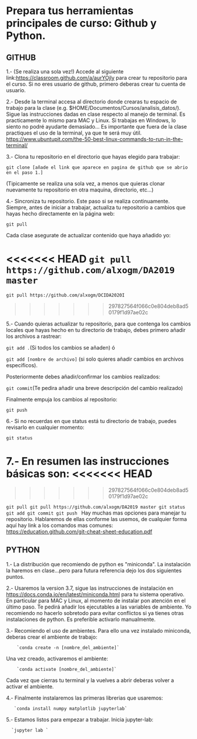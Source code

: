 # Prepara tus herramientas principales de curso: Github y Python.

## GITHUB

  1.- (Se realiza una sola vez!) Accede al siguiente link:https://classroom.github.com/a/aurYOjly  para crear tu repositorio para el curso. Si no eres usuario de github, primero deberas crear tu cuenta de usuario.

  2.- Desde la terminal accesa al directorio donde crearas tu espacio de trabajo para la clase (e.g. $HOME/Documentos/Cursos/analisis_datos/). Sigue las instrucciones dadas en clase respecto al manejo de terminal. Es practicamente lo mismo para MAC y Linux. Si trabajas en Windows, lo siento no podré ayudarte demasiado... Es importante que fuera de la clase practiques el uso de la terminal, ya que te será muy útil. https://www.ubuntupit.com/the-50-best-linux-commands-to-run-in-the-terminal/

  3.- Clona tu repositorio en el directorio que hayas elegido para trabajar: 

  `git clone [añade el link que aparece en pagina de github que se abrio en el paso 1.]`
  
  (Tipicamente se realiza una sola vez, a menos que quieras clonar nuevamente tu repositorio en otra maquina, directorio, etc...)
  
  4.- Sincroniza tu repositorio. Este paso si se realiza continuamente. Siempre, antes de iniciar a trabajar, actualiza tu repositorio a cambios que hayas hecho directamente en la página web:

`git pull`

  Cada clase asegurate de actualizar contenido que haya añadido yo:

<<<<<<< HEAD
`git pull https://github.com/alxogm/DA2019 master` 
=======
`git pull https://github.com/alxogm/DCIDA2020I`
>>>>>>> 297827564f066c0e804deb8ad50179f1d97ae02c

  5.- Cuando quieras actualizar tu repositorio, para que contenga los cambios locales que hayas hecho en tu directorio de trabajo, debes primero añadir los archivos a rastrear:

`git add .`(Si todos los cambios se añaden) ó 

`git add [nombre de archivo]` (si solo quieres añadir cambios en archivos especificos).

  Posteriormente debes añadir/confirmar los cambios realizados: 

`git commit`(Te pedira añadir una breve descripción del cambio realizado)

  Finalmente empuja los cambios al repositorio:

`git push`

  6.- Si no recuerdas en que status está tu directorio de trabajo, puedes revisarlo en cualquier momento:

`git status`

  7.- En resumen las instrucciones básicas son:
<<<<<<< HEAD
=======
  
>>>>>>> 297827564f066c0e804deb8ad50179f1d97ae02c

`git pull
 git pull https://github.com/alxogm/DA2019 master
 git status
 git add
 git commit
 git push
`
  Hay muchas mas opciones para manejar tu repositorio. Hablaremos de ellas conforme las usemos, de cualquier forma aquí hay link a los comandos mas comunes: https://education.github.com/git-cheat-sheet-education.pdf
  
  
  ## PYTHON
  
  1.- La distribución que recomiendo de python es "miniconda". La instalación la haremos en clase...pero para futura referencia dejo los dos siguientes puntos. 
    
  2.- Usaremos la version 3.7, sigue las instrucciones de instalación en https://docs.conda.io/en/latest/miniconda.html  para tu sistema operativo. En particular para MAC y Linux, al momento de instalar pon atención en el último paso. Te pedirá añadir los ejecutables a las variables de ambiente. Yo recomiendo no hacerlo sobretodo para evitar conflictos si ya tienes otras instalaciones de python. Es preferible activarlo manualmente. 
    
  3.- Recomiendo el uso de ambientes. Para ello una vez instalado miniconda, deberas crear el ambiente de trabajo:
        
        `conda create -n [nombre_del_ambiente]`
        
   Una vez creado, activaremos el ambiente:
        
        `conda activate [nombre_del_ambiente]`
        
   Cada vez que cierras tu terminal y la vuelves a abrir deberas volver a activar el ambiente. 
        
  4.- Finalmente instalaremos las primeras librerias que usaremos: 
    
       `conda install numpy matplotlib jupyterlab`
       
  5.- Estamos listos para empezar a trabajar. Inicia jupyter-lab:
  
      `jupyter lab `
  
    
    
   
